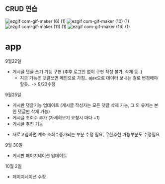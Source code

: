 ## CRUD 연습
![ezgif com-gif-maker (6) (1)](https://user-images.githubusercontent.com/106523012/196913443-2be2b300-7003-4aa8-b923-1959c70d11cd.gif)
![ezgif com-gif-maker (10) (1)](https://user-images.githubusercontent.com/106523012/196913461-5c845ed8-b7cc-4743-b67e-a2f6395c9bbc.gif)
![ezgif com-gif-maker (11) (1)](https://user-images.githubusercontent.com/106523012/196913478-c5142bfc-dcaa-4abd-9fa1-ee80d36c2285.gif)
![ezgif com-gif-maker (16) (1)](https://user-images.githubusercontent.com/106523012/196913486-87a9b1ff-b50d-41af-9c89-1ee669a85d9c.gif)

# app
9월22일
- 게시글 댓글 쓰기 기능 구현
    (추후 로그인 없이 구현 작성 불가, 삭제 등..)
    + 지금 기능은 댓글쓰면 메인으로 가짐.. ajax으로 데이터 보내는 걸로 변경해야 할듯.. -> 9/23수정

9월25일
- 게시판 댓글기능 업데이트
    (게시글 작성자는 모든 댓글 삭제 가능, 그 외 유저는 본인 댓글만 삭제 가능)
- 게시글 조회수 추가
    (자세히보기 요청시 마다 +1)
- 게시글 추천 기능
+ 새로고침하면 계속 조회수증가되는 부분 수정 필요, 무한추천 가능부분도 수정필요

9월 30일
- 게시판 페이지네이션 업데이트

10월 2일
- 페이지네이션 수정

